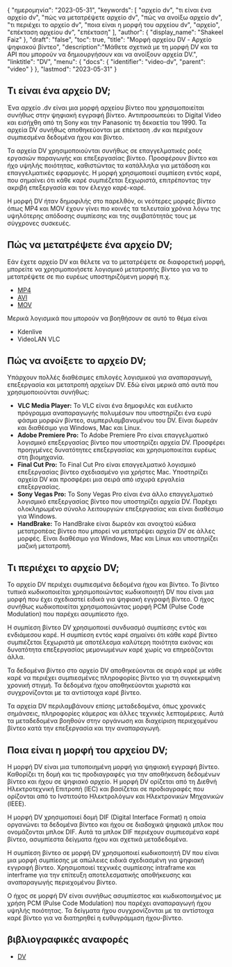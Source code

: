 {
"ημερομηνία": "2023-05-31",
  "keywords": [
"αρχείο dv",
"τι είναι ένα αρχείο dv",
"πώς να μετατρέψετε αρχείο dv",
"πώς να ανοίξω αρχείο dv",
"τι περιέχει το αρχείο dv",
"ποια είναι η μορφή του αρχείου dv",
"αρχείο",
"επέκταση αρχείου dv",
"επέκταση"
],
  "author": {
"display_name": "Shakeel Faiz"
},
"draft": "false",
"toc": true,
"title": "Μορφή αρχείου DV - Αρχείο ψηφιακού βίντεο",
  "description":"Μάθετε σχετικά με τη μορφή DV και τα API που μπορούν να δημιουργήσουν και να ανοίξουν αρχεία DV.",
"linktitle": "DV",
  "menu": {
    "docs": {
      "identifier": "video-dv",
      "parent": "video"
}
},
"lastmod": "2023-05-31"
}

## Τι είναι ένα αρχείο DV;

Ένα αρχείο .dv είναι μια μορφή αρχείου βίντεο που χρησιμοποιείται συνήθως στην ψηφιακή εγγραφή βίντεο. Αντιπροσωπεύει το Digital Video και εισήχθη από τη Sony και την Panasonic τη δεκαετία του 1990. Τα αρχεία DV συνήθως αποθηκεύονται με επέκταση .dv και περιέχουν συμπιεσμένα δεδομένα ήχου και βίντεο.

Τα αρχεία DV χρησιμοποιούνται συνήθως σε επαγγελματικές ροές εργασιών παραγωγής και επεξεργασίας βίντεο. Προσφέρουν βίντεο και ήχο υψηλής ποιότητας, καθιστώντας τα κατάλληλα για μετάδοση και επαγγελματικές εφαρμογές. Η μορφή χρησιμοποιεί συμπίεση εντός καρέ, που σημαίνει ότι κάθε καρέ συμπιέζεται ξεχωριστά, επιτρέποντας την ακριβή επεξεργασία και τον έλεγχο καρέ-καρέ.

Η μορφή DV ήταν δημοφιλής στο παρελθόν, οι νεότερες μορφές βίντεο όπως MP4 και MOV έχουν γίνει πιο κοινές τα τελευταία χρόνια λόγω της υψηλότερης απόδοσης συμπίεσης και της συμβατότητάς τους με σύγχρονες συσκευές.

## Πώς να μετατρέψετε ένα αρχείο DV;

Εάν έχετε αρχείο DV και θέλετε να το μετατρέψετε σε διαφορετική μορφή, μπορείτε να χρησιμοποιήσετε λογισμικό μετατροπής βίντεο για να το μετατρέψετε σε πιο ευρέως υποστηριζόμενη μορφή π.χ.

- [MP4](/el/video/mp4/)
- [AVI](/el/βίντεο/avi/)
- [MOV](/el/video/mov/)

Μερικά λογισμικά που μπορούν να βοηθήσουν σε αυτό το θέμα είναι

- Kdenlive
- VideoLAN VLC

## Πώς να ανοίξετε το αρχείο DV;

Υπάρχουν πολλές διαθέσιμες επιλογές λογισμικού για αναπαραγωγή, επεξεργασία και μετατροπή αρχείων DV. Εδώ είναι μερικά από αυτά που χρησιμοποιούνται συνήθως:

- **VLC Media Player:** Το VLC είναι ένα δημοφιλές και ευέλικτο πρόγραμμα αναπαραγωγής πολυμέσων που υποστηρίζει ένα ευρύ φάσμα μορφών βίντεο, συμπεριλαμβανομένου του DV. Είναι δωρεάν και διαθέσιμο για Windows, Mac και Linux.
- **Adobe Premiere Pro:** Το Adobe Premiere Pro είναι επαγγελματικό λογισμικό επεξεργασίας βίντεο που υποστηρίζει αρχεία DV. Προσφέρει προηγμένες δυνατότητες επεξεργασίας και χρησιμοποιείται ευρέως στη βιομηχανία.
- **Final Cut Pro:** Το Final Cut Pro είναι επαγγελματικό λογισμικό επεξεργασίας βίντεο σχεδιασμένο για χρήστες Mac. Υποστηρίζει αρχεία DV και προσφέρει μια σειρά από ισχυρά εργαλεία επεξεργασίας.
- **Sony Vegas Pro:** Το Sony Vegas Pro είναι ένα άλλο επαγγελματικό λογισμικό επεξεργασίας βίντεο που υποστηρίζει αρχεία DV. Παρέχει ολοκληρωμένο σύνολο λειτουργιών επεξεργασίας και είναι διαθέσιμο για Windows.
- **HandBrake:** Το HandBrake είναι δωρεάν και ανοιχτού κώδικα μετατροπέας βίντεο που μπορεί να μετατρέψει αρχεία DV σε άλλες μορφές. Είναι διαθέσιμο για Windows, Mac και Linux και υποστηρίζει μαζική μετατροπή.

## Τι περιέχει το αρχείο DV;

Το αρχείο DV περιέχει συμπιεσμένα δεδομένα ήχου και βίντεο. Το βίντεο τυπικά κωδικοποιείται χρησιμοποιώντας κωδικοποιητή DV που είναι μια μορφή που έχει σχεδιαστεί ειδικά για ψηφιακή εγγραφή βίντεο. Ο ήχος συνήθως κωδικοποιείται χρησιμοποιώντας μορφή PCM (Pulse Code Modulation) που παρέχει ασυμπίεστο ήχο.

Η συμπίεση βίντεο DV χρησιμοποιεί συνδυασμό συμπίεσης εντός και ενδιάμεσου καρέ. Η συμπίεση εντός καρέ σημαίνει ότι κάθε καρέ βίντεο συμπιέζεται ξεχωριστά με αποτέλεσμα καλύτερη ποιότητα εικόνας και δυνατότητα επεξεργασίας μεμονωμένων καρέ χωρίς να επηρεάζονται άλλα.

Τα δεδομένα βίντεο στο αρχείο DV αποθηκεύονται σε σειρά καρέ με κάθε καρέ να περιέχει συμπιεσμένες πληροφορίες βίντεο για τη συγκεκριμένη χρονική στιγμή. Τα δεδομένα ήχου αποθηκεύονται χωριστά και συγχρονίζονται με τα αντίστοιχα καρέ βίντεο.

Τα αρχεία DV περιλαμβάνουν επίσης μεταδεδομένα, όπως χρονικές σημάνσεις, πληροφορίες κάμερας και άλλες τεχνικές λεπτομέρειες. Αυτά τα μεταδεδομένα βοηθούν στην οργάνωση και διαχείριση περιεχομένου βίντεο κατά την επεξεργασία και την αναπαραγωγή.

## Ποια είναι η μορφή του αρχείου DV;

Η μορφή DV είναι μια τυποποιημένη μορφή για ψηφιακή εγγραφή βίντεο. Καθορίζει τη δομή και τις προδιαγραφές για την αποθήκευση δεδομένων βίντεο και ήχου σε ψηφιακό αρχείο. Η μορφή DV ορίζεται από τη Διεθνή Ηλεκτροτεχνική Επιτροπή (IEC) και βασίζεται σε προδιαγραφές που ορίζονται από το Ινστιτούτο Ηλεκτρολόγων και Ηλεκτρονικών Μηχανικών (IEEE).

Η μορφή DV χρησιμοποιεί δομή DIF (Digital Interface Format) η οποία οργανώνει τα δεδομένα βίντεο και ήχου σε διαδοχικά ψηφιακά μπλοκ που ονομάζονται μπλοκ DIF. Αυτά τα μπλοκ DIF περιέχουν συμπιεσμένα καρέ βίντεο, ασυμπίεστα δείγματα ήχου και σχετικά μεταδεδομένα.

Η συμπίεση βίντεο σε μορφή DV χρησιμοποιεί κωδικοποιητή DV που είναι μια μορφή συμπίεσης με απώλειες ειδικά σχεδιασμένη για ψηφιακή εγγραφή βίντεο. Χρησιμοποιεί τεχνικές συμπίεσης intraframe και interframe για την επίτευξη αποτελεσματικής αποθήκευσης και αναπαραγωγής περιεχομένου βίντεο.

Ο ήχος σε μορφή DV είναι συνήθως ασυμπίεστος και κωδικοποιημένος με χρήση PCM (Pulse Code Modulation) που παρέχει αναπαραγωγή ήχου υψηλής ποιότητας. Τα δείγματα ήχου συγχρονίζονται με τα αντίστοιχα καρέ βίντεο για να διατηρηθεί η ευθυγράμμιση ήχου-βίντεο.

## βιβλιογραφικές αναφορές
* [DV](https://en.wikipedia.org/wiki/DV)

